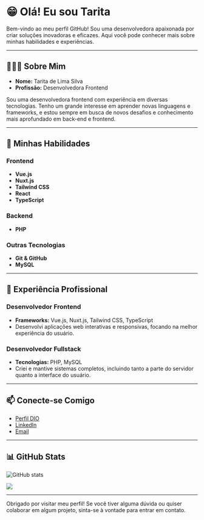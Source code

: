 # 😁 Olá! Eu sou Tarita

Bem-vindo ao meu perfil GitHub! Sou uma desenvolvedora apaixonada por criar soluções inovadoras e eficazes. Aqui você pode conhecer mais sobre minhas habilidades e experiências.

---

## 👩🏻‍💻 Sobre Mim

- **Nome:** Tarita de Lima Silva
- **Profissão:** Desenvolvedora Frontend

Sou uma desenvolvedora frontend com experiência em diversas tecnologias. Tenho um grande interesse em aprender novas linguagens e frameworks, e estou sempre em busca de novos desafios e conhecimento mais aprofundado em back-end e frontend.

---

## 🚀 Minhas Habilidades

### Frontend

- **Vue.js**
- **Nuxt.js**
- **Tailwind CSS**
- **React**
- **TypeScript**

### Backend

- **PHP**

### Outras Tecnologias

- **Git & GitHub**
- **MySQL**

---

## 💼 Experiência Profissional

### Desenvolvedor Frontend

- **Frameworks:** Vue.js, Nuxt.js, Tailwind CSS, TypeScript
- Desenvolvi aplicações web interativas e responsivas, focando na melhor experiência do usuário.

### Desenvolvedor Fullstack

- **Tecnologias:** PHP, MySQL
- Criei e mantive sistemas completos, incluindo tanto a parte do servidor quanto a interface do usuário.

---

## 📫 Conecte-se Comigo

- [Perfil DIO](https://www.dio.me/users/tarita36)
- [LinkedIn](https://www.linkedin.com/in/taritalima/)
- [Email](mailto:tarita36@hotmail.com)

---

## 📊 GitHub Stats

![GitHub stats](https://github-readme-stats.vercel.app/api?username=taritalima&show_icons=true&theme=radical)

![](https://github-readme-stats.vercel.app/api/top-langs/?username=taritalima&layout=compact&theme=radical)

---
Obrigado por visitar meu perfil! Se você tiver alguma dúvida ou quiser colaborar em algum projeto, sinta-se à vontade para entrar em contato.
